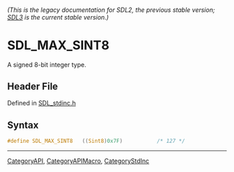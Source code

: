 ###### (This is the legacy documentation for SDL2, the previous stable version; [SDL3](https://wiki.libsdl.org/SDL3/) is the current stable version.)
# SDL_MAX_SINT8

A signed 8-bit integer type.

## Header File

Defined in [SDL_stdinc.h](https://github.com/libsdl-org/SDL/blob/SDL2/include/SDL_stdinc.h)

## Syntax

```c
#define SDL_MAX_SINT8   ((Sint8)0x7F)           /* 127 */
```

----
[CategoryAPI](CategoryAPI), [CategoryAPIMacro](CategoryAPIMacro), [CategoryStdInc](CategoryStdInc)

